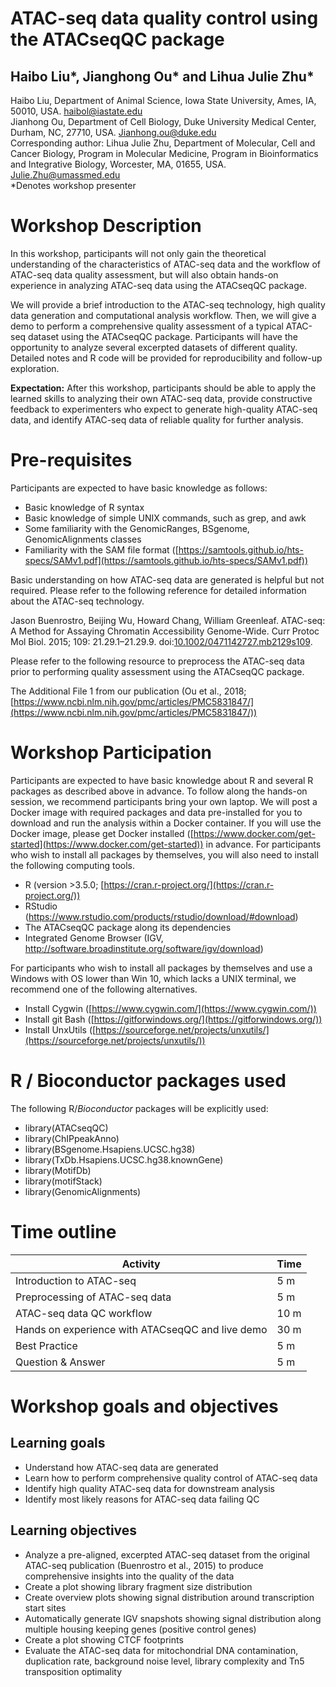 # ATAC-seq data quality control using the ATACseqQC package

## Haibo Liu*, Jianghong Ou* and Lihua Julie Zhu*

Haibo Liu, Department of Animal Science, Iowa State University, Ames, IA, 50010, USA. [haibol@iastate.edu](mailto:haibol@iastate.edu)  
Jianhong Ou, Department of Cell Biology, Duke University Medical Center, Durham, NC, 27710, USA. [Jianhong.ou@duke.edu](mailto:Jianhong.ou@duke.edu)  
Corresponding author: Lihua Julie Zhu, Department of Molecular, Cell and Cancer Biology, Program in Molecular Medicine, Program in Bioinformatics and Integrative Biology, Worcester, MA, 01655, USA. [Julie.Zhu@umassmed.edu](mailto:Julie.Zhu@umassmed.edu)  
*Denotes workshop presenter

# Workshop Description
In this workshop, participants will not only gain the theoretical understanding of the characteristics of ATAC-seq data and the workflow of ATAC-seq data quality assessment, but will also obtain hands-on experience in analyzing ATAC-seq data using the ATACseqQC package.

We will provide a brief introduction to the ATAC-seq technology, high quality data generation and computational analysis workflow. Then, we will give a demo to perform a comprehensive quality assessment of a typical ATAC-seq dataset using the ATACseqQC package. Participants will have the opportunity to analyze several excerpted datasets of different quality. Detailed notes and R code will be provided for reproducibility and follow-up exploration.

**Expectation:** After this workshop, participants should be able to apply the learned skills to analyzing their own ATAC-seq data, provide constructive feedback to experimenters who expect to generate high-quality ATAC-seq data, and identify ATAC-seq data of reliable quality for further analysis.

# Pre-requisites
Participants are expected to have basic knowledge as follows:
-   Basic knowledge of R syntax
-   Basic knowledge of simple UNIX commands, such as grep, and awk
-   Some familiarity with the GenomicRanges, BSgenome, GenomicAlignments classes
-   Familiarity with the SAM file format ([https://samtools.github.io/hts-specs/SAMv1.pdf](https://samtools.github.io/hts-specs/SAMv1.pdf))

Basic understanding on how ATAC-seq data are generated is helpful but not required. Please refer to the following reference for detailed information about the ATAC-seq technology.

Jason Buenrostro, Beijing Wu, Howard Chang, William Greenleaf. ATAC-seq: A Method for Assaying Chromatin Accessibility Genome-Wide. Curr Protoc Mol Biol. 2015; 109: 21.29.1–21.29.9. doi:[10.1002/0471142727.mb2129s109](https://dx.doi.org/10.1002%2F0471142727.mb2129s109).

Please refer to the following resource to preprocess the ATAC-seq data prior to performing quality assessment using the ATACseqQC package.

The Additional File 1 from our publication (Ou et al., 2018; [https://www.ncbi.nlm.nih.gov/pmc/articles/PMC5831847/](https://www.ncbi.nlm.nih.gov/pmc/articles/PMC5831847/))

# Workshop Participation
Participants are expected to have basic knowledge about R and several R packages as described above in advance. To follow along the hands-on session, we recommend participants bring your own laptop. We will post a Docker image with required packages and data pre-installed for you to download and run the analysis within a Docker container. If you will use the Docker image, please get Docker installed ([https://www.docker.com/get-started](https://www.docker.com/get-started)) in advance. For participants who wish to install all packages by themselves, you will also need to install the following computing tools.
 - R (version >3.5.0; [https://cran.r-project.org/](https://cran.r-project.org/)) 
 - RStudio (https://www.rstudio.com/products/rstudio/download/#download)
 - The ATACseqQC package along its dependencies
 - Integrated Genome Browser (IGV, http://software.broadinstitute.org/software/igv/download)

For participants who wish to install all packages by themselves and use a Windows with OS lower than Win 10, which lacks a UNIX terminal, we recommend one of the following alternatives.
 - Install Cygwin ([https://www.cygwin.com/](https://www.cygwin.com/))
 - Install git Bash ([https://gitforwindows.org/](https://gitforwindows.org/))
 - Install UnxUtils   ([https://sourceforge.net/projects/unxutils/](https://sourceforge.net/projects/unxutils/))
   
# R / Bioconductor packages used

The following R/_Bioconductor_ packages will be explicitly used:

 - library(ATACseqQC)
 - library(ChIPpeakAnno)
 - library(BSgenome.Hsapiens.UCSC.hg38)
 - library(TxDb.Hsapiens.UCSC.hg38.knownGene)
 - library(MotifDb)
 - library(motifStack)
 - library(GenomicAlignments)

# Time outline
|Activity|Time|
|--------|----|
|Introduction to ATAC-seq       | 5 m |
|Preprocessing of ATAC-seq data |5 m|
|ATAC-seq data QC workflow | 10 m |
|Hands on experience with ATACseqQC and live demo | 30 m |
|Best Practice | 5 m|
|Question & Answer | 5 m|

# Workshop goals and objectives

## Learning goals

 - Understand how ATAC-seq data are generated
 - Learn how to perform comprehensive quality control of ATAC-seq data
 - Identify high quality ATAC-seq data for downstream analysis
 - Identify most likely reasons for ATAC-seq data failing QC

## Learning objectives

 - Analyze a pre-aligned, excerpted ATAC-seq dataset from the original ATAC-seq publication (Buenrostro et al., 2015) to produce
   comprehensive insights into the quality of the data
 - Create a plot showing library fragment size distribution 
 - Create overview plots showing signal distribution around transcription start sites
 - Automatically generate IGV snapshots showing signal distribution along multiple housing keeping genes (positive control genes) 
 - Create a plot showing CTCF footprints
 - Evaluate the ATAC-seq data for mitochondrial DNA contamination, duplication rate, background noise level, library complexity and Tn5
   transposition optimality


<!--stackedit_data:
eyJoaXN0b3J5IjpbMTMzOTM0NTI0MF19
-->
